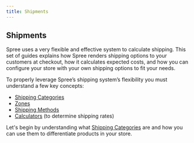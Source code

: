 ```yaml
---
title: Shipments
---
```


## Shipments

Spree uses a very flexible and effective system to calculate shipping. This set of guides explains how Spree renders shipping options to your customers at checkout, how it calculates expected costs, and how you can configure your store with your own shipping options to fit your needs.

To properly leverage Spree’s shipping system’s flexibility you must understand a few key concepts:

* [Shipping Categories](shipping_categories)
* [Zones](zones)
* [Shipping Methods](shipping_methods)
* [Calculators](calculators) (to determine shipping rates)

Let's begin by understanding what [Shipping Categories](shipping_categories) are and how you can use them to differentiate products in your store.